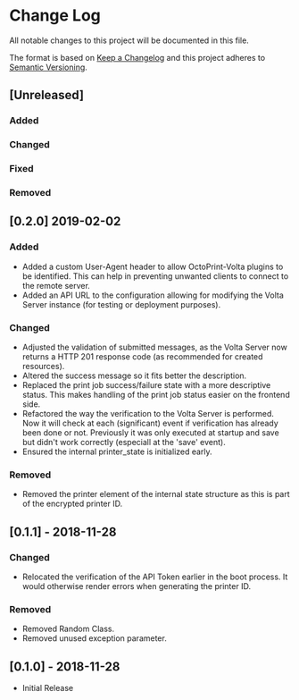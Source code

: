 # Change Log
All notable changes to this project will be documented in this file.

The format is based on [Keep a Changelog](http://keepachangelog.com/) and this project adheres to [Semantic Versioning](http://semver.org).

## [Unreleased]

### Added

### Changed

### Fixed

### Removed


## [0.2.0] 2019-02-02

### Added
- Added a custom User-Agent header to allow OctoPrint-Volta plugins to be identified. This can help in preventing unwanted clients to connect to the remote server.
- Added an API URL to the configuration allowing for modifying the Volta Server instance (for testing or deployment purposes).

### Changed
- Adjusted the validation of submitted messages, as the Volta Server now returns a HTTP 201 response code (as recommended for created resources).
- Altered the success message so it fits better the description.
- Replaced the print job success/failure state with a more descriptive status. This makes handling of the print job status easier on the frontend side.
- Refactored the way the verification to the Volta Server is performed. Now it will check at each (significant) event if verification has already been done or not. Previously it was only executed at startup and save but didn't work correctly (especiall at the 'save' event).
- Ensured the internal printer_state is initialized early.

### Removed
- Removed the printer element of the internal state structure as this is part of the encrypted printer ID.


## [0.1.1] - 2018-11-28

### Changed
- Relocated the verification of the API Token earlier in the boot process. It would otherwise render errors when generating the printer ID.

### Removed
- Removed Random Class.
- Removed unused exception parameter.


## [0.1.0] - 2018-11-28
- Initial Release